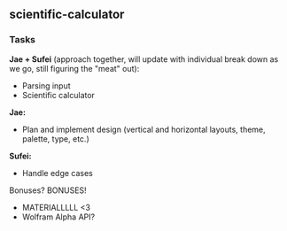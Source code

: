 ## scientific-calculator

### Tasks

**Jae + Sufei** (approach together, will update with individual break down as we go, still figuring the "meat" out):
* Parsing input
* Scientific calculator

**Jae:**
* Plan and implement design (vertical and horizontal layouts, theme, palette, type, etc.)

**Sufei:**
* Handle edge cases

Bonuses? BONUSES!
* MATERIALLLLL <3
* Wolfram Alpha API?

